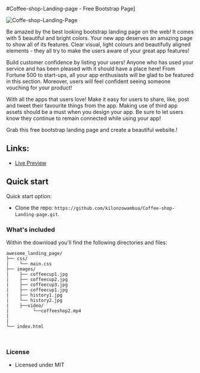 #Coffee-shop-Landing-page - Free Bootstrap Page]

![Coffe-shop-Landing-Page](https://user-images.githubusercontent.com/45197930/216103169-f9f95308-d22c-48bf-92af-2682b904623b.png)



Be amazed by the best looking bootstrap landing page on the web! It comes with 5 beautiful and bright colors. Your new app deserves an amazing page to show all of its features. Clear visual, light colours and beautifully aligned elements - they all try to make the users aware of your great app features!

Build customer confidence by listing your users! Anyone who has used your service and has been pleased with it should have a place here! From Fortune 500 to start-ups, all your app enthusiasts will be glad to be featured in this section. Moreover, users will feel confident seeing someone vouching for your product!

With all the apps that users love! Make it easy for users to share, like, post and tweet their favourite things from the app. Making use of third app assets should be a must when you design your app. Be sure to let users know they continue to remain connected while using your app!

Grab this free bootstrap landing page and create a beautiful website.!

## Links:

+ [Live Preview](http://anatoli.playground.devlan.co.ke/Coffeeshop/)

## Quick start

Quick start option:


- Clone the repo: `https://github.com/kilonzowambua/Coffee-shop-Landing-page.git`.


### What's included

Within the download you'll find the following directories and files:

```
awesome_landing_page/
├── css/
|    └── main.css
├── images/
|    ├── coffeecup1.jpg
|    ├── coffeecup2.jpg
|    ├── coffeecup3.jpg
|    ├── coffeecup1.jpg
|    ├── history1.jpg
|    └── history2.jpg
|    ├──video/       
|         └──coffeeshop2.mp4
|   
|
└── index.html



```



### License


- Licensed under MIT


